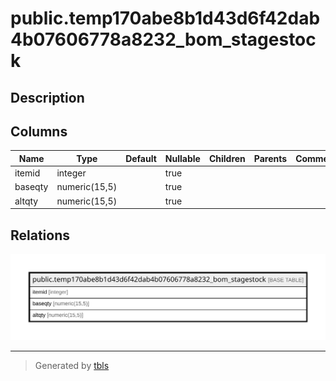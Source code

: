 # public.temp170abe8b1d43d6f42dab4b07606778a8232_bom_stagestock

## Description

## Columns

| Name | Type | Default | Nullable | Children | Parents | Comment |
| ---- | ---- | ------- | -------- | -------- | ------- | ------- |
| itemid | integer |  | true |  |  |  |
| baseqty | numeric(15,5) |  | true |  |  |  |
| altqty | numeric(15,5) |  | true |  |  |  |

## Relations

![er](public.temp170abe8b1d43d6f42dab4b07606778a8232_bom_stagestock.svg)

---

> Generated by [tbls](https://github.com/k1LoW/tbls)

